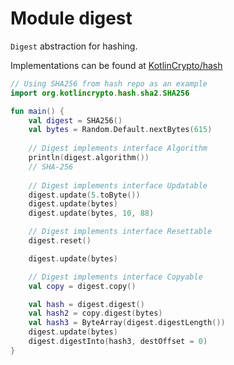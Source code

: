 # Module digest

`Digest` abstraction for hashing. 

Implementations can be found at [KotlinCrypto/hash][url-hash]

```kotlin
// Using SHA256 from hash repo as an example
import org.kotlincrypto.hash.sha2.SHA256

fun main() {
    val digest = SHA256()
    val bytes = Random.Default.nextBytes(615)
    
    // Digest implements interface Algorithm
    println(digest.algorithm())
    // SHA-256
    
    // Digest implements interface Updatable
    digest.update(5.toByte())
    digest.update(bytes)
    digest.update(bytes, 10, 88)

    // Digest implements interface Resettable
    digest.reset()

    digest.update(bytes)

    // Digest implements interface Copyable
    val copy = digest.copy()

    val hash = digest.digest()
    val hash2 = copy.digest(bytes)
    val hash3 = ByteArray(digest.digestLength())
    digest.update(bytes)
    digest.digestInto(hash3, destOffset = 0)
}
```

[url-hash]: https://github.com/KotlinCrypto/hash
